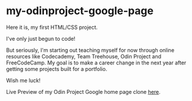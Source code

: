 # my-odinproject-google-page

Here it is, my first HTML/CSS project. 

I've only just begun to code!

But seriously, I'm starting out teaching myself for now through online resources like Codecademy, Team Treehouse, Odin Project and FreeCodeCamp. My goal is to make a career change in the next year after getting some projects built for a portfolio. 

Wish me luck!

Live Preview of my Odin Project Google home page clone [here](https://jsnrch003.github.io/my-odinproject-google-page/).
